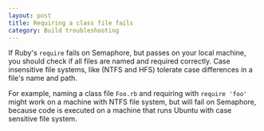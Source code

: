 ```yaml
---
layout: post
title: Requiring a class file fails
category: Build troubleshooting
---
```


If Ruby's `require` fails on Semaphore, but passes on your local machine, you
should check if all files are named and required correctly. Case insensitive
file systems, like (NTFS and HFS) tolerate case differences in a file's name and path.

For example, naming a class file `Foo.rb` and requiring with `require 'foo'`
might work on a machine with NTFS file system, but will fail on Semaphore,
because code is executed on a machine that runs Ubuntu with case sensitive
file system.
